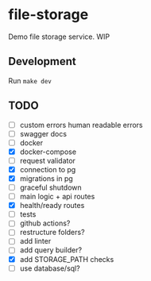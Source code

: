 # file-storage

Demo file storage service. WIP

## Development
Run `make dev`

## TODO
  - [ ] custom errors human readable errors
  - [ ] swagger docs
  - [ ] docker
  - [x] docker-compose
  - [ ] request validator
  - [x] connection to pg
  - [x] migrations in pg
  - [ ] graceful shutdown
  - [ ] main logic + api routes
  - [x] health/ready routes
  - [ ] tests
  - [ ] github actions?
  - [ ] restructure folders?
  - [ ] add linter
  - [ ] add query builder?
  - [x] add STORAGE_PATH checks
  - [ ] use database/sql?
